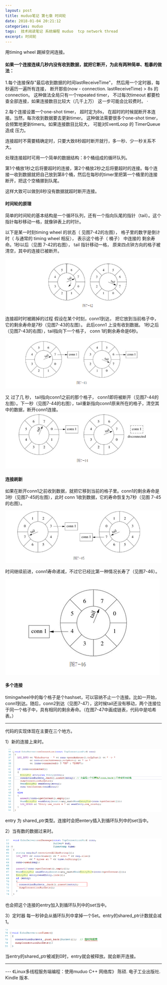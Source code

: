 ```yaml
---
layout: post
title: muduo笔记 第七章 时间轮
date: 2018-01-04 20:21:12
categories: muduo
tags:  技术阅读笔记 系统编程 muduo  tcp network thread
excerpt: 时间轮
---
```



用timing wheel 踢掉空闲连接。

#### 如果一个连接连续几秒内没有收到数据，就把它断开，为此有两种简单、粗暴的做法：

1.每个连接保存"最后收到数据的时间lastReceiveTime"， 然后用一个定时器，每秒遍历一遍所有连接， 断开那些(now - connection. lastReceiveTime) > 8s 的connection。 这种做法全局只有一个repeated timer， 不过每次timeout 都要检查全部连接，如果连接数目比较大（几千上万） 这一步可能会比较费时。 ·

2.每个连接设置一个one-shot timer， 超时定为8s， 在超时的时候就断开本连接。当然，每次收到数据要去更新timer。 这种做法需要很多个one-shot timer， 会频繁地更新timers。如果连接数目比较大， 可能对EventLoop 的 TimerQueue 造成 压力。

连接超时不需要精确定时，只要大致8秒超时断开就行，多一秒、少一秒关系不大。

处理连接超时可用一个简单的数据结构：8个桶组成的循环队列。

第1个桶放1秒之后将要超时的连接，第2个桶放2秒之后将要超时的连接。每个连接一收到数据就把自己放到第8个桶，然后在每秒的timer里把第一个桶里的连接断开，把这个空桶挪到队尾。

这样大致可以做到8秒没有数据就超时断开连接。

#### 时间轮的原理

简单的时间轮的基本结构是一个循环队列，还有一个指向队尾的指针（tail）。这个指针每秒移动一格，就像钟表上的时针。

以下是某一时刻timing wheel 的状态（ 见图7-42的左图）， 格子里的数字是倒计时（ 与通常的 timing wheel 相反）， 表示这个格子（ 桶子） 中连接的 剩余寿命。1秒以后（见图 7-42的右图）， tail 指针移动一格， 原来四点钟方向的格子被清空，其中的连接已被断开。

![](/assets/muduo/7-time-wheel1.png) 

连接超时时被踢掉的过程
假设在某个时刻，conn1到达， 把它放到当前格子中，它的剩余寿命是7秒（见图7-43的左图）。 此后conn1 上没有收到数据。 1秒之后（见图7-43的右图），tail指向下一个格子， conn 1的剩余寿命是6秒。

![](/assets/muduo/7-time-wheel2.png) 

又 过了几 秒， tail指向conn1之前的那个格子， conn1即将被断开（见图7-44的左图）。下一秒（见图7-44的右图），tail重新指向conn1原来所在的格子，清空其中的数据，断开conn1连接。
![](/assets/muduo/7-time-wheel3.png) 

#### 连接刷新

如果在断开conn1之前收到数据，就把它移到当前的格子里。conn1的剩余寿命是3秒（见图7-45的左图），此时 conn 1收到数据，它的寿命恢复为7秒（见图 7-45 的右图）。

![](/assets/muduo/7-time-wheel4.png) 

时间继续前进，conn1寿命递减，不过它已经比第一种情况长寿了（见图7-46）。

![](/assets/muduo/7-time-wheel5.png) 

#### 多个连接

timingwheel中的每个格子是个hashset，可以容纳不止一个连接。比如一开始，conn1到达。随后，conn2到达（见图7-47），这时候tail还没有移动，两个连接位于同一个格子中，具有相同的剩余寿命。（在图7-47中画成链表，代码中是哈希表。）

---

代码的实现体现在主要在三个地方。

1）新的连接上来时。

![](/assets/muduo/7-time-wheel6.png) 

entry 为 shared_ptr类型。连接时会把entery插入到循环队列中的set当中。

2）当有数的数据过来时。

![](/assets/muduo/7-time-wheel7.png) 

也会把这个连接的entry加入到循环队列中的set当中。

3）定时器
每一秒钟会从循环队列中拿掉一个Set。entry的shared_ptr计数就会减1。

![](/assets/muduo/7-time-wheel8.png) 

当entry的shared_ptr被减到0时，entry就会被释放。就会断开连接。


---

 \--- 《Linux多线程服务端编程：使用muduo C++ 网络库》 陈硕. 电子工业出版社. Kindle 版本.
